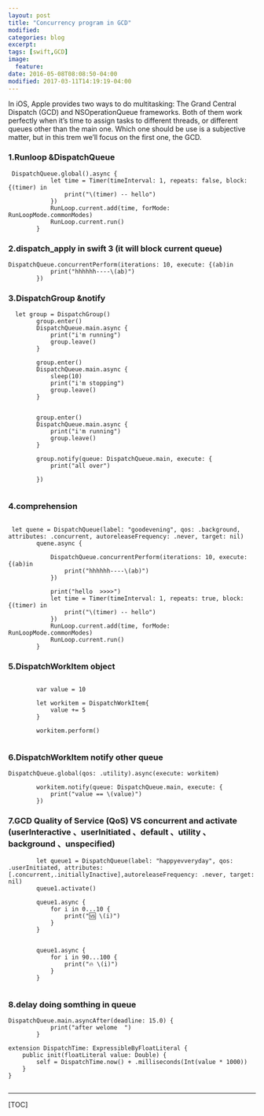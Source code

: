 ```yaml
---
layout: post
title: "Concurrency program in GCD"
modified:
categories: blog
excerpt:
tags: [swift,GCD]
image:
  feature:
date: 2016-05-08T08:08:50-04:00
modified: 2017-03-11T14:19:19-04:00
---
```



In iOS, Apple provides two ways to do multitasking: The Grand Central Dispatch (GCD) and NSOperationQueue frameworks. Both of them work perfectly when it’s time to assign tasks to different threads, or different queues other than the main one. Which one should be use is a subjective matter, but in this trem we’ll focus on the first one, the GCD.

### 1.Runloop &DispatchQueue

```
 DispatchQueue.global().async {
            let time = Timer(timeInterval: 1, repeats: false, block: {(timer) in
                print("\(timer) -- hello")
            })
            RunLoop.current.add(time, forMode: RunLoopMode.commonModes)
            RunLoop.current.run()
        }

```

### 2.dispatch_apply in swift 3 (it will block current queue)

```
DispatchQueue.concurrentPerform(iterations: 10, execute: {(ab)in
            print("hhhhhh----\(ab)")
        })
```


### 3.DispatchGroup &notify

```
  let group = DispatchGroup()
        group.enter()
        DispatchQueue.main.async {
            print("i'm running")
            group.leave()
        }
        
        group.enter()
        DispatchQueue.main.async {
            sleep(10)
            print("i'm stopping")
            group.leave()
        }
        
        
        group.enter()
        DispatchQueue.main.async {
            print("i'm running")
            group.leave()
        }
        
        group.notify(queue: DispatchQueue.main, execute: {
            print("all over")
        
        })
        
```

### 4.comprehension

```

 let quene = DispatchQueue(label: "goodevening", qos: .background, attributes: .concurrent, autoreleaseFrequency: .never, target: nil)
        quene.async {
            
            DispatchQueue.concurrentPerform(iterations: 10, execute: {(ab)in
                print("hhhhhh----\(ab)")
            })
            
            print("hello  >>>>")
            let time = Timer(timeInterval: 1, repeats: true, block: {(timer) in
                print("\(timer) -- hello")
            })
            RunLoop.current.add(time, forMode: RunLoopMode.commonModes)
            RunLoop.current.run()
        }

```

### 5.DispatchWorkItem object

```

        var value = 10
        
        let workitem = DispatchWorkItem{
            value += 5
        }
        
        workitem.perform()
        
```

### 6.DispatchWorkItem notify other queue

```
DispatchQueue.global(qos: .utility).async(execute: workitem)
        
        workitem.notify(queue: DispatchQueue.main, execute: {
            print("value == \(value)")
        })

```

### 7.GCD Quality of Service (QoS) VS concurrent and activate (userInteractive 、userInitiated 、default 、utility 、background 、unspecified)

```
        let queue1 = DispatchQueue(label: "happyevveryday", qos: .userInitiated, attributes: [.concurrent,.initiallyInactive],autoreleaseFrequency: .never, target: nil)
        queue1.activate()
        
        queue1.async {
            for i in 0...10 {
                print("🆚 \(i)")
            }
        }
        
        
        queue1.async {
            for i in 90...100 {
                print("🔥 \(i)")
            }
        }
        
```

### 8.delay doing somthing in queue

```
DispatchQueue.main.asyncAfter(deadline: 15.0) {
            print("after welome  ")
        }
        
extension DispatchTime: ExpressibleByFloatLiteral {
    public init(floatLiteral value: Double) {
        self = DispatchTime.now() + .milliseconds(Int(value * 1000))
    }
}


```






-------

[TOC]








